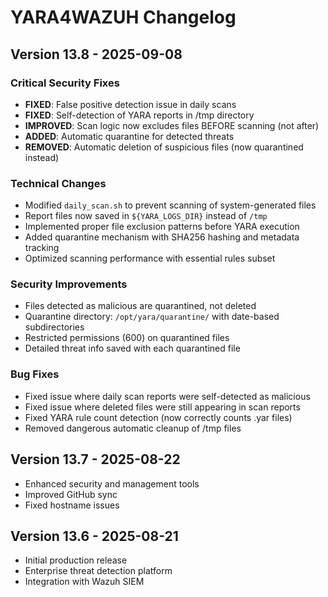 # YARA4WAZUH Changelog

## Version 13.8 - 2025-09-08
### Critical Security Fixes
- **FIXED**: False positive detection issue in daily scans
- **FIXED**: Self-detection of YARA reports in /tmp directory
- **IMPROVED**: Scan logic now excludes files BEFORE scanning (not after)
- **ADDED**: Automatic quarantine for detected threats
- **REMOVED**: Automatic deletion of suspicious files (now quarantined instead)

### Technical Changes
- Modified `daily_scan.sh` to prevent scanning of system-generated files
- Report files now saved in `${YARA_LOGS_DIR}` instead of `/tmp`
- Implemented proper file exclusion patterns before YARA execution
- Added quarantine mechanism with SHA256 hashing and metadata tracking
- Optimized scanning performance with essential rules subset

### Security Improvements
- Files detected as malicious are quarantined, not deleted
- Quarantine directory: `/opt/yara/quarantine/` with date-based subdirectories
- Restricted permissions (600) on quarantined files
- Detailed threat info saved with each quarantined file

### Bug Fixes
- Fixed issue where daily scan reports were self-detected as malicious
- Fixed issue where deleted files were still appearing in scan reports
- Fixed YARA rule count detection (now correctly counts .yar files)
- Removed dangerous automatic cleanup of /tmp files

## Version 13.7 - 2025-08-22
- Enhanced security and management tools
- Improved GitHub sync
- Fixed hostname issues

## Version 13.6 - 2025-08-21
- Initial production release
- Enterprise threat detection platform
- Integration with Wazuh SIEM